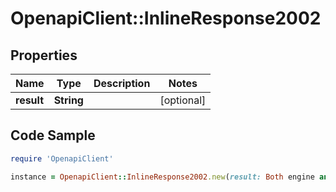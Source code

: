 # OpenapiClient::InlineResponse2002

## Properties

Name | Type | Description | Notes
------------ | ------------- | ------------- | -------------
**result** | **String** |  | [optional] 

## Code Sample

```ruby
require 'OpenapiClient'

instance = OpenapiClient::InlineResponse2002.new(result: Both engine and database are pinned)
```



